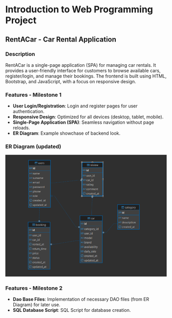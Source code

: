 # Introduction to Web Programming Project
## RentACar - Car Rental Application
### Description
RentACar is a single-page application (SPA) for managing car rentals. It provides a user-friendly interface for customers to browse available cars, register/login, and manage their bookings. The frontend is built using HTML, Bootstrap, and JavaScript, with a focus on responsive design.
### Features - Milestone 1
- **User Login/Registration**: Login and register pages for user authentication.
- **Responsive Design**: Optimized for all devices (desktop, tablet, mobile).
- **Single-Page Application (SPA)**: Seamless navigation without page reloads.
- **ER Diagram**: Example showchase of backend look.
### ER Diagram (updated)
![Entity-Relationship Diagram](img/ERDiagram_v2.png)
### Features - Milestone 2
- **Dao Base Files**: Implementation of necessary DAO files (from ER Diagram) for later use.
- **SQL Database Script**: SQL Script for database creation.